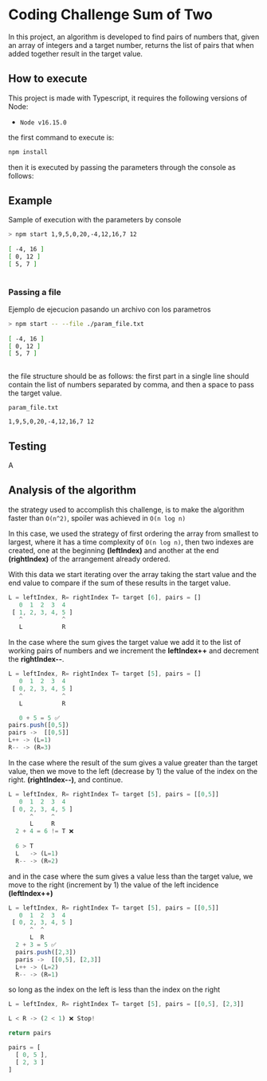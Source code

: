 # Coding Challenge Sum of Two

In this project, an algorithm is developed to find pairs of numbers that, given an array of integers and a target number, returns the list of pairs that when added together result in the target value.

## How to execute
This project is made with Typescript, it requires the following versions of Node:
 - `Node v16.15.0`

the first command to execute is: 


```bash
npm install
```

then it is executed by passing the parameters through the console as follows: 

## Example
Sample of execution with the parameters by console 
```bash
> npm start 1,9,5,0,20,-4,12,16,7 12
​
[ -4, 16 ]
[ 0, 12 ]
[ 5, 7 ]
​
```

### Passing a file
Ejemplo de ejecucion pasando un archivo con los parametros

```bash
> npm start -- --file ./param_file.txt
​
[ -4, 16 ]
[ 0, 12 ]
[ 5, 7 ]
​
```

the file structure should be as follows:
the first part in a single line should contain the list of numbers separated by comma, and then a space to pass the target value. 


`param_file.txt`
```
1,9,5,0,20,-4,12,16,7 12
```

## Testing

A

## Analysis of the algorithm

the strategy used to accomplish this challenge, is to make the algorithm faster than `O(n^2)`, spoiler was achieved in `O(n log n)`

In this case, we used the strategy of first ordering the array from smallest to largest, where it has a time complexity of `O(n log n)`, then two indexes are created, one at the beginning **(leftIndex)** and another at the end **(rightIndex)** of the arrangement already ordered.

With this data we start iterating over the array taking the start value and the end value to compare if the sum of these results in the target value.

```javascript
L = leftIndex, R= rightIndex T= target [6], pairs = []
   0  1  2  3  4 
 [ 1, 2, 3, 4, 5 ]
   ^           ^
   L           R
```

In the case where the sum gives the target value we add it to the list of working pairs of numbers and we increment the **leftIndex++** and decrement the **rightIndex--**.

```javascript
L = leftIndex, R= rightIndex T= target [5], pairs = []
   0  1  2  3  4
 [ 0, 2, 3, 4, 5 ]
   ^           ^
   L           R

   0 + 5 = 5 ✅
pairs.push([0,5])   
pairs ->  [[0,5]] 
L++ -> (L=1)
R-- -> (R=3)

```



In the case where the result of the sum gives a value greater than the target value, then we move to the left (decrease by 1) the value of the index on the right. **(rightIndex--)**, and continue.

```javascript
L = leftIndex, R= rightIndex T= target [5], pairs = [[0,5]]
   0  1  2  3  4 
 [ 0, 2, 3, 4, 5 ]
      ^     ^
      L     R
  2 + 4 = 6 != T ❌
  
  6 > T
  L   -> (L=1)
  R-- -> (R=2)
```


and in the case where the sum gives a value less than the target value, we move to the right (increment by 1) the value of the left incidence **(leftIndex++)**

```javascript
L = leftIndex, R= rightIndex T= target [5], pairs = [[0,5]]
   0  1  2  3  4 
 [ 0, 2, 3, 4, 5 ]
      ^  ^
      L  R
  2 + 3 = 5 ✅
  pairs.push([2,3])
  paris ->  [[0,5], [2,3]]
  L++ -> (L=2)
  R-- -> (R=1)
```

so long as the index on the left is less than the index on the right

```javascript 
L = leftIndex, R= rightIndex T= target [5], pairs = [[0,5], [2,3]]

L < R -> (2 < 1) ❌ Stop!

return pairs

pairs = [
  [ 0, 5 ],
  [ 2, 3 ]
]

```


